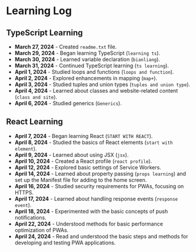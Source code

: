 # Learning Log

## TypeScript Learning

- **March 27, 2024** - Created `readme.txt` file.
- **March 29, 2024** - Began learning TypeScript (`learning ts`).
- **March 30, 2024** - Learned variable declaration (`bianliang`).
- **March 31, 2024** - Continued TypeScript learning (`ts learning`).
- **April 1, 2024** - Studied loops and functions (`loops and function`).
- **April 2, 2024** - Explored enhancements in mapping (`map+`).
- **April 3, 2024** - Studied tuples and union types (`tuples and union type`).
- **April 4, 2024** - Learned about classes and website-related content (`class and site`).
- **April 6, 2024** - Studied generics (`Generics`).

## React Learning

- **April 7, 2024** - Began learning React (`START WITH REACT`).
- **April 8, 2024** - Studied the basics of React elements (`start with element`).
- **April 9, 2024** - Learned about using JSX (`jsx`).
- **April 10, 2024** - Created a React profile (`react profile`).
- **April 12, 2024** - Explored basic settings of Service Workers.
- **April 14, 2024** - Learned about property passing (`props learning`) and set up the Manifest file for adding to the home screen.
- **April 16, 2024** - Studied security requirements for PWAs, focusing on HTTPS.
- **April 17, 2024** - Learned about handling response events (`response event`).
- **April 18, 2024** - Experimented with the basic concepts of push notifications.
- **April 22, 2024** - Understood methods for basic performance optimization of PWAs.
- **April 24, 2024** - Read and understood the basic steps and methods for developing and testing PWA applications.